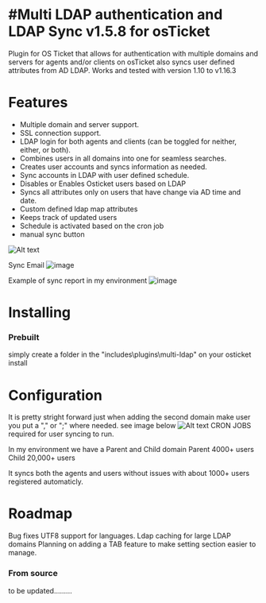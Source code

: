 #Multi LDAP authentication and LDAP Sync v1.5.8 for osTicket 
=====================================
Plugin for OS Ticket that allows for authentication with multiple domains and servers for agents and/or clients on osTicket also syncs user defined attributes from AD LDAP. 
Works and tested with version 1.10 to v1.16.3

Features
========
 - Multiple domain and server support.
 - SSL connection support.
 - LDAP login for both agents and clients (can be toggled for neither, either, or both).
 - Combines users in all domains into one for seamless searches.
 - Creates user accounts and syncs information as needed.
 - Sync accounts in LDAP with user defined schedule.
 - Disables or Enables Osticket users based on LDAP
 - Syncs all attributes only on users that have change via AD time and date.
 - Custom defined ldap map attributes 
 - Keeps track of updated users
 - Schedule is activated based on the cron job
 - manual sync button
 
 ![Alt text](http://osticket.com/forum/uploads/FileUpload/08/6bb40e0ef6b5739ec010c9f1391a68.png "User lookup")

Sync Email
![image](https://user-images.githubusercontent.com/2892474/165946917-db6031dc-36ba-4470-8b54-b02154b50bfd.png)

Example of sync report in my environment
![image](https://user-images.githubusercontent.com/2892474/173095409-b31fb9a6-bf32-4a0a-b40a-b01f284ea19f.png)


Installing
==========

### Prebuilt

simply create a folder in the "includes\plugins\multi-ldap" on your osticket install

Configuration 
=============
It is pretty stright forward just when adding the second domain make user you put a "," or ";" where needed.
see image below
![Alt text](http://osticket.com/forum/uploads/FileUpload/25/721454d41a5d02335570dc6db6eb59.png "Config Page")
CRON JOBS required for user syncing to run.

In my environment we have a Parent and Child domain
Parent 4000+ users
Child 20,000+ users

It syncs both the agents and users without issues with about 1000+ users registered automaticly.

Roadmap
==========
Bug fixes
UTF8 support for languages.
Ldap caching for large LDAP domains
Planning on adding a TAB feature to make setting section easier to manage.

### From source

to be updated.........
